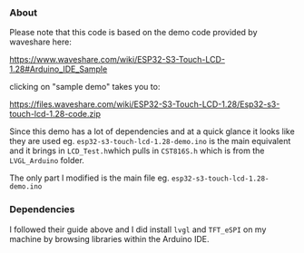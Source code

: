 ### About

Please note that this code is based on the demo code provided by waveshare here:

https://www.waveshare.com/wiki/ESP32-S3-Touch-LCD-1.28#Arduino_IDE_Sample

clicking on "sample demo" takes you to:

https://files.waveshare.com/wiki/ESP32-S3-Touch-LCD-1.28/Esp32-s3-touch-lcd-1.28-code.zip

Since this demo has a lot of dependencies and at a quick glance it looks like they are used eg. `esp32-s3-touch-lcd-1.28-demo.ino` is the main equivalent and it brings in `LCD_Test.h`which pulls in `CST816S.h` which is from the `LVGL_Arduino` folder.

The only part I modified is the main file eg. `esp32-s3-touch-lcd-1.28-demo.ino`

### Dependencies

I followed their guide above and I did install `lvgl` and `TFT_eSPI` on my machine by browsing libraries within the Arduino IDE.

